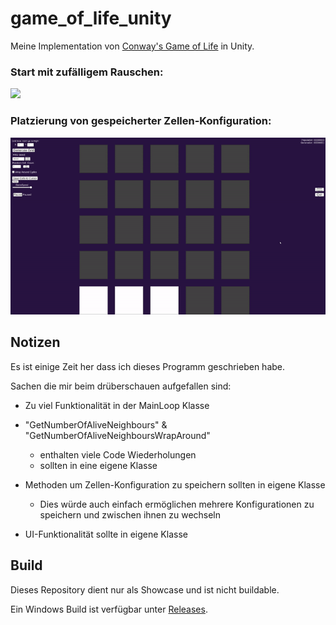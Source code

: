 # game_of_life_unity
Meine Implementation von [Conway's Game of Life](https://de.wikipedia.org/wiki/Conways_Spiel_des_Lebens#Die_Spielregeln) in Unity.


### Start mit zufälligem Rauschen:
![](https://github.com/FDoerr/game_of_life_unity/blob/main/docs/start_from_noise.gif)


### Platzierung von gespeicherter Zellen-Konfiguration:
![](https://github.com/FDoerr/game_of_life_unity/blob/main/docs/place_configurations.gif)


## Notizen
Es ist einige Zeit her dass ich dieses Programm geschrieben habe.

Sachen die mir beim drüberschauen aufgefallen sind:

- Zu viel Funktionalität in der MainLoop Klasse
     
- "GetNumberOfAliveNeighbours" & "GetNumberOfAliveNeighboursWrapAround"
   - enthalten viele Code Wiederholungen
   - sollten in eine eigene Klasse
     
- Methoden um Zellen-Konfiguration zu speichern sollten in eigene Klasse
   - Dies würde auch einfach ermöglichen mehrere Konfigurationen zu speichern und zwischen ihnen zu wechseln
 
- UI-Funktionalität sollte in eigene Klasse
 

## Build
Dieses Repository dient nur als Showcase und ist nicht buildable.

Ein Windows Build ist verfügbar unter [Releases](https://github.com/FDoerr/game_of_life_unity/releases).
